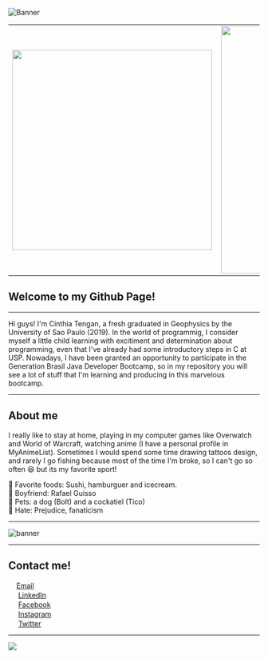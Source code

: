 ![Banner](https://live.staticflickr.com/65535/50692276958_1c7848138f_k.jpg)
<center>
<table>
    <tr>
        <td><img width="400px" align="left" src="https://github-readme-stats.vercel.app/api/top-langs/?username=cinthiatengan&hide=html&layout=compact&theme=buefy" /></td>
        <td><img width="495px" align="left" src="https://github-readme-stats.vercel.app/api?username=cinthiatengan&theme=buefy"/></td>
    </tr>   
</table>
</center>  

## **Welcome to my Github Page!**
***
Hi guys! I'm Cinthia Tengan, a fresh graduated in Geophysics by the University of Sao Paulo  (2019).
In the world of programmig, I consider myself a little child learning with excitiment and determination about programming,
even that I've already had some introductory steps in C at USP. Nowadays, I have been granted an opportunity to participate
in the Generation Brasil Java Developer Bootcamp, so in my repository you will see a lot of stuff that I'm learning and producing in this marvelous bootcamp.

***
## **About me**  

I really like to stay at home, playing in my computer games like Overwatch and World of Warcraft, watching anime (I have a personal profile in MyAnimeList). Sometimes I would spend some time drawing tattoos design, and rarely I go fishing because most of the time I'm broke, so I can't go so often :laughing: but its my favorite sport!

:fork_and_knife: Favorite foods: Sushi, hamburguer and icecream.   
:couple_with_heart: Boyfriend: Rafael Guisso  
:dog: Pets: a dog (Bolt) and a cockatiel (Tico)  
:anger: Hate: Prejudice, fanaticism  

***
![banner](https://live.staticflickr.com/65535/50699962657_89eeb9a134_k.jpg)

***

## **Contact me!**

<a href="mailto:cinthia.tengan@gmail.com?"><img src="https://live.staticflickr.com/65535/50597994176_19fccf96b5_m.jpg" width="16"/></a>[Email](mailto:cinthia.tengan@gmail.com)  
<a href="https://www.linkedin.com/in/cinthia-tengan-5b643093"><img src="https://live.staticflickr.com/65535/50597967152_92aba19c7e_m.jpg" width="16"></img></a> [LinkedIn](https://www.linkedin.com/in/cinthia-tengan-5b643093)      
<a href="https://www.facebook.com/cinnfox89"><img src="https://live.staticflickr.com/65535/50597961652_7754ccdd4f.jpg" width="16"></img></a> [Facebook](https://www.facebook.com/cinnfox89)    
<a href="https://www.instagram.com/cinnfox"><img src="https://live.staticflickr.com/65535/50597840461_ca2d9d782a.jpg" width="16"></img></a> [Instagram](https://www.instagram.com/cinnfox)  
<a href="https://twitter.com/CinnFox89"><img src="https://live.staticflickr.com/65535/50597840941_ff95af1ae0.jpg" width="16"></img></a> [Twitter](https://twitter.com/CinnFox89)

***

![](https://komarev.com/ghpvc/?username=cinthiatengan&color=blue&style=flat)
